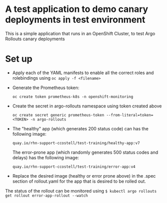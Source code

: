 # A test application to demo canary deployments in test environment

This is a simple application that runs in an OpenShift Cluster, to test Argo Rollouts canary deployments

# Set up

- Apply each of the YAML manifests to enable all the correct roles and rolebindings using `oc apply -f <filename>`

- Generate the Prometheus token:

  `oc create token prometheus-k8s -n openshift-monitoring` 

- Create the secret in argo-rollouts namespace using token created above

  `oc create secret generic prometheus-token --from-literal=token=<TOKEN> -n argo-rollouts`

- The "healthy" app (which generates 200 status code) can has the following image: 

  `quay.io/rhn-support-ccostell/test-training/healthy-app:v7`

  The error-prone app (which randomly generates 500 status codes and delays) has the following image:

  `quay.io/rhn-support-ccostell/test-training/error-app:v4`

- Replace the desired image (healthy or error prone above) in the .spec section of rollout.yaml for the app that is      desired to be rolled out.

The status of the rollout can be monitored using `$ kubectl argo rollouts get rollout error-app-rollout --watch`